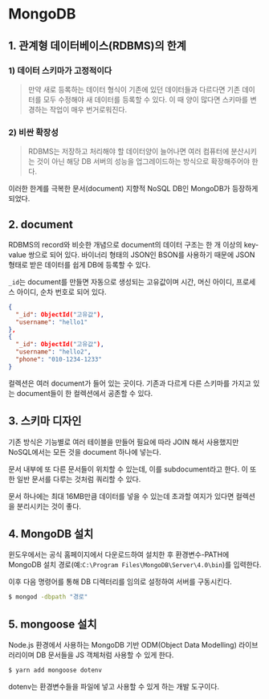 # MongoDB
## 1. 관계형 데이터베이스(RDBMS)의 한계
### 1) 데이터 스키마가 고정적이다
> 만약 새로 등록하는 데이터 형식이 기존에 있던 데이터들과 다르다면 기존 데이터를 모두 수정해야 새 데이터를 등록할 수 있다. 이 때 양이 많다면 스키마를 변경하는 작업이 매우 번거로워진다.

### 2) 비싼 확장성
> RDBMS는 저장하고 처리해야 할 데이터양이 늘어나면 여러 컴퓨터에 분산시키는 것이 아닌 해당 DB 서버의 성능을 업그레이드하는 방식으로 확장해주어야 한다.

이러한 한계를 극복한 문서(document) 지향적 NoSQL DB인 MongoDB가 등장하게 되었다.

## 2. document
RDBMS의 record와 비슷한 개념으로 document의 데이터 구조는 한 개 이상의 key-value 쌍으로 되어 있다. 바이너리 형태의 JSON인 BSON를 사용하기 때문에 JSON 형태로 받은 데이터를 쉽게 DB에 등록할 수 있다.

`_id`는 document를 만들면 자동으로 생성되는 고유값이며 시간, 머신 아이디, 프로세스 아이디, 순차 번호로 되어 있다.

```json
{
  "_id": ObjectId("고유값"),
  "username": "hello1"
},
{
  "_id": ObjectId("고유값"),
  "username": "hello2",
  "phone": "010-1234-1233"
}
```

컬렉션은 여러 document가 들어 있는 곳이다. 기존과 다르게 다른 스키마를 가지고 있는 document들이 한 컬렉션에서 공존할 수 있다.

## 3. 스키마 디자인
기존 방식은 기능별로 여러 테이블을 만들어 필요에 따라 JOIN 해서 사용했지만 NoSQL에서는 모든 것을 document 하나에 넣는다.

문서 내부에 또 다른 문서들이 위치할 수 있는데, 이를 subdocument라고 한다. 이 또한 일반 문서를 다루는 것처럼 쿼리할 수 있다.

문서 하나에는 최대 16MB만큼 데이터를 넣을 수 있는데 초과할 여지가 있다면 컬렉션을 분리시키는 것이 좋다.

## 4. MongoDB 설치
윈도우에서는 공식 홈페이지에서 다운로드하여 설치한 후 환경변수-PATH에 MongoDB 설치 경로(예:`C:\Program Files\MongoDB\Server\4.0\bin`)를 입력한다.

이후 다음 명령어를 통해 DB 디렉터리를 임의로 설정하여 서버를 구동시킨다.

```bash
$ mongod -dbpath "경로"
```
## 5. mongoose 설치
Node.js 환경에서 사용하는 MongoDB 기반 ODM(Object Data Modelling) 라이브러리이며 DB 문서들을 JS 객체처럼 사용할 수 있게 한다.

```bash
$ yarn add mongoose dotenv
```
dotenv는 환경변수들을 파일에 넣고 사용할 수 있게 하는 개발 도구이다.